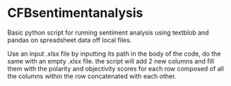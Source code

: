 # CFBsentimentanalysis
Basic python script for running sentiment analysis using textblob and pandas on spreadsheet data off local files. 

Use an input .xlsx file by inputting its path in the body of the code, do the same with an empty .xlsx file. the script will add 2 new columns and fill them with the polarity and objectivity scores for each row composed of all the columns within the row concatenated with each other.
